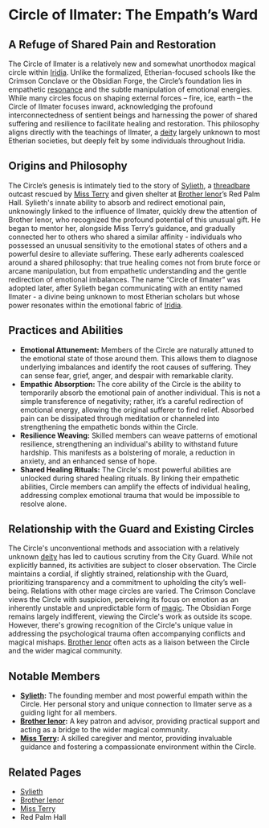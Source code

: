# Circle of Ilmater: The Empath’s Ward

## A Refuge of Shared Pain and Restoration

The Circle of Ilmater is a relatively new and somewhat unorthodox magical circle within [Iridia](/geography/cosmology/iridia.md). Unlike the formalized, Etherian-focused schools like the Crimson Conclave or the Obsidian Forge, the Circle’s foundation lies in empathetic [resonance](/structure/mechanic/resonance.md) and the subtle manipulation of emotional energies. While many circles focus on shaping external forces – fire, ice, earth – the Circle of Ilmater focuses inward, acknowledging the profound interconnectedness of sentient beings and harnessing the power of shared suffering and resilience to facilitate healing and restoration. This philosophy aligns directly with the teachings of Ilmater, a [deity](/structure/mechanic/deity.md) largely unknown to most Etherian societies, but deeply felt by some individuals throughout Iridia.

## Origins and Philosophy

The Circle’s genesis is intimately tied to the story of [Sylieth](/being/character/sylieth.md), a [threadbare](/being/character/sylieth/threadbare.md) outcast rescued by [Miss Terry](/being/character/miss-terry.md) and given shelter at [Brother Ienor](/geography/settlement/city/city-of-or/shop/the-red-palm-hall/brother-ienor.md)’s Red Palm Hall. Sylieth's innate ability to absorb and redirect emotional pain, unknowingly linked to the influence of Ilmater, quickly drew the attention of Brother Ienor, who recognized the profound potential of this unusual gift. He began to mentor her, alongside Miss Terry’s guidance, and gradually connected her to others who shared a similar affinity - individuals who possessed an unusual sensitivity to the emotional states of others and a powerful desire to alleviate suffering. These early adherents coalesced around a shared philosophy: that true healing comes not from brute force or arcane manipulation, but from empathetic understanding and the gentle redirection of emotional imbalances. The name “Circle of Ilmater” was adopted later, after Sylieth began communicating with an entity named Ilmater - a divine being unknown to most Etherian scholars but whose power resonates within the emotional fabric of [Iridia](/geography/cosmology/iridia.md).

## Practices and Abilities

*   **Emotional Attunement:** Members of the Circle are naturally attuned to the emotional state of those around them. This allows them to diagnose underlying imbalances and identify the root causes of suffering. They can sense fear, grief, anger, and despair with remarkable clarity. 
*   **Empathic Absorption:** The core ability of the Circle is the ability to temporarily absorb the emotional pain of another individual. This is not a simple transference of negativity; rather, it’s a careful redirection of emotional energy, allowing the original sufferer to find relief. Absorbed pain can be dissipated through meditation or channeled into strengthening the empathetic bonds within the Circle.
*   **Resilience Weaving:** Skilled members can weave patterns of emotional resilience, strengthening an individual's ability to withstand future hardship. This manifests as a bolstering of morale, a reduction in anxiety, and an enhanced sense of hope.
*   **Shared Healing Rituals:** The Circle's most powerful abilities are unlocked during shared healing rituals. By linking their empathetic abilities, Circle members can amplify the effects of individual healing, addressing complex emotional trauma that would be impossible to resolve alone.

## Relationship with the Guard and Existing Circles

The Circle's unconventional methods and association with a relatively unknown [deity](/structure/mechanic/deity.md) has led to cautious scrutiny from the City Guard. While not explicitly banned, its activities are subject to closer observation.  The Circle maintains a cordial, if slightly strained, relationship with the Guard, prioritizing transparency and a commitment to upholding the city’s well-being. Relations with other mage circles are varied. The Crimson Conclave views the Circle with suspicion, perceiving its focus on emotion as an inherently unstable and unpredictable form of [magic](/structure/mechanic/magic.md). The Obsidian Forge remains largely indifferent, viewing the Circle's work as outside its scope. However, there's growing recognition of the Circle's unique value in addressing the psychological trauma often accompanying conflicts and magical mishaps. [Brother Ienor](/geography/settlement/city/city-of-or/shop/the-red-palm-hall/brother-ienor.md) often acts as a liaison between the Circle and the wider magical community.

## Notable Members

*   **[Sylieth](/being/character/sylieth.md):** The founding member and most powerful empath within the Circle. Her personal story and unique connection to Ilmater serve as a guiding light for all members. 
*   **[Brother Ienor](/geography/settlement/city/city-of-or/shop/the-red-palm-hall/brother-ienor.md):** A key patron and advisor, providing practical support and acting as a bridge to the wider magical community.
*   **[Miss Terry](/being/character/miss-terry.md):** A skilled caregiver and mentor, providing invaluable guidance and fostering a compassionate environment within the Circle.

## Related Pages

*   [Sylieth](/being/character/sylieth.md)
*   [Brother Ienor](/geography/settlement/city/city-of-or/shop/the-red-palm-hall/brother-ienor.md)
*   [Miss Terry](/being/character/miss-terry.md)
*   Red Palm Hall

